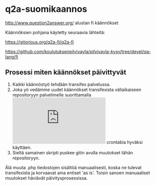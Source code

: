 q2a-suomikaannos
================

http://www.question2answer.org/ alustan fi käännökset

Käännöksien pohjana käytetty seuraavia lähteitä:

https://gitorious.org/q2a-fi/q2a-fi

https://github.com/koulutuksenpilvivayla/pilvivayla-kysy/tree/devel/qa-lang/fi

## Prosessi miten käännökset päivittyvät

1. Kaikki käännöstyö tehdään transifex palvelussa. 
2. Joka yö vedämme uudet käännökset transifexista väliaikaiseen repositoryyn palvelimelle suorittamalla ![skriptin](https://github.com/markosu/q2a-suomikaannos/blob/master/update-files-to-github.sh) crontabia hyväksi käyttäen. 
3. Sieltä samainen skripti puskee gitin avulla muutokset tähän repositoryyn. 

Älä muuta .php tiedostojen sisältöä manuaalisesti, koska ne tulevat transifexista ja korvaavat aina entiset 'as is'. Toisin sanoen manuaaliset muutokset häviävät päivitysprosessissa. 
